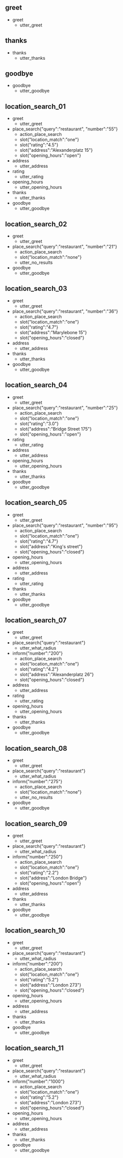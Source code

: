 ## greet
* greet
    - utter_greet
	

## thanks
* thanks
    - utter_thanks
			
	
## goodbye
* goodbye
    - utter_goodbye
	
## location_search_01
* greet
	- utter_greet
* place_search{"query":"restaurant", "number":"55"}
	- action_place_search
	- slot{"location_match":"one"}
	- slot{"rating":"4.5"}
	- slot{"address":"Alexanderplatz 15"}
	- slot{"opening_hours":"open"}
* address
	- utter_address
* rating
	- utter_rating
* opening_hours
	- utter_opening_hours
* thanks
	- utter_thanks
* goodbye
	- utter_goodbye
	
	
## location_search_02
* greet
	- utter_greet
* place_search{"query":"restaurant", "number":"21"}
	- action_place_search
	- slot{"location_match":"none"}
	- utter_no_results
* goodbye
	- utter_goodbye	
	
	
	
## location_search_03
* greet
	- utter_greet
* place_search{"query":"restaurant", "number":"36"}
	- action_place_search
	- slot{"location_match":"one"}
	- slot{"rating":"4.7"}
	- slot{"address":"Marylebone 15"}
	- slot{"opening_hours":"closed"}
* address
	- utter_address
* thanks
	- utter_thanks
* goodbye
	- utter_goodbye	
	
## location_search_04
* greet
	- utter_greet
* place_search{"query":"restaurant", "number":"25"}
	- action_place_search
	- slot{"location_match":"one"}
	- slot{"rating":"3.0"}
	- slot{"address":"Bridge Street 175"}
	- slot{"opening_hours":"open"}
* rating
	- utter_rating	
* address
	- utter_address
* opening_hours
	- utter_opening_hours
* thanks
	- utter_thanks
* goodbye
	- utter_goodbye	
	
	
## location_search_05
* greet
	- utter_greet
* place_search{"query":"restaurant", "number":"95"}
	- action_place_search
	- slot{"location_match":"one"}
	- slot{"rating":"4.7"}
	- slot{"address":"King's street"}
	- slot{"opening_hours":"closed"}
* opening_hours
	- utter_opening_hours	
* address
	- utter_address
* rating
	- utter_rating	
* thanks
	- utter_thanks
* goodbye
	- utter_goodbye	
	
		
	
	
## location_search_07
* greet
	- utter_greet
* place_search{"query":"restaurant"}
	- utter_what_radius
* inform{"number":"200"}
	- action_place_search
	- slot{"location_match":"one"}
	- slot{"rating":"4.2"}
	- slot{"address":"Alexanderplatz 26"}
	- slot{"opening_hours":"closed"}
* address
	- utter_address
* rating
	- utter_rating
* opening_hours
	- utter_opening_hours
* thanks
	- utter_thanks
* goodbye
	- utter_goodbye		

	
	
## location_search_08
* greet
	- utter_greet
* place_search{"query":"restaurant"}
	- utter_what_radius
* inform{"number":"275"}
	- action_place_search
	- slot{"location_match":"none"}
	- utter_no_results
* goodbye
	- utter_goodbye	

	
## location_search_09
* greet
	- utter_greet
* place_search{"query":"restaurant"}
	- utter_what_radius
* inform{"number":"250"}
	- action_place_search
	- slot{"location_match":"one"}
	- slot{"rating":"2.2"}
	- slot{"address":"London Bridge"}
	- slot{"opening_hours":"open"}
* address
	- utter_address
* thanks
	- utter_thanks
* goodbye
	- utter_goodbye	
	
	
	
## location_search_10
* greet
	- utter_greet
* place_search{"query":"restaurant"}
	- utter_what_radius
* inform{"number":"200"}
	- action_place_search
	- slot{"location_match":"one"}
	- slot{"rating":"5.2"}
	- slot{"address":"London 273"}
	- slot{"opening_hours":"closed"}
* opening_hours
	- utter_opening_hours
* address
	- utter_address
* thanks
	- utter_thanks
* goodbye
	- utter_goodbye	

## location_search_11
* greet
	- utter_greet
* place_search{"query":"restaurant"}
	- utter_what_radius
* inform{"number":"1000"}
	- action_place_search
	- slot{"location_match":"one"}
	- slot{"rating":"5.2"}
	- slot{"address":"London 273"}
	- slot{"opening_hours":"closed"}
* opening_hours
	- utter_opening_hours
* address
	- utter_address
* thanks
	- utter_thanks
* goodbye
	- utter_goodbye	